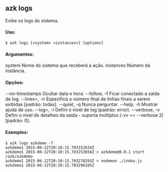 ## azk logs

  Exibe os logs do sistema.

#### Uso:

    $ azk logs [<system> <instances>] [options]

#### Argumentos:

  system                    Nome do sistema que receberá a ação.
  instances                 Número da instância.

#### Opções:

  --no-timestamps           Ocultar data e hora.
  --follow, -f              Ficar conectado a saída de log.
  --lines=<n>, -n           Especificá o número final de linhas finais a serem exibidas [padrão: todas].
  --quiet, -q               Nunca perguntar.
  --help, -h                Mostrar ajuda de uso.
  --log=<level>, -l         Defini o nível de log (padrão: error).
  --verbose, -v             Defini o nível de detalhes da saída - suporta múltiplos (-vv == --verbose 2) [padrão: 0].

#### Exemplos:

```
$ azk logs azkdemo -f
azkdemo1 2015-06-12T20:10:15.703152634Z
azkdemo1 2015-06-12T20:10:15.703253658Z > azkdemo@0.0.1 start /azk/azkdemo
azkdemo1 2015-06-12T20:10:15.703278293Z > nodemon ./index.js
azkdemo1 2015-06-12T20:10:15.703296165Z
```
